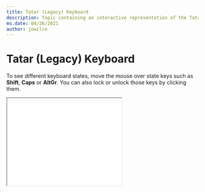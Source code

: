 ```yaml
--- 
title: Tatar (Legacy) Keyboard 
description: Topic containing an interactive representation of the Tatar (Legacy) Keyboard 
ms.date: 04/26/2021 
author: jowilco 
--- 
```

 
# Tatar (Legacy) Keyboard 
 
To see different keyboard states, move the mouse over state keys such as **Shift**, **Caps** or **AltGr**. You can also lock or unlock those keys by clicking them. 
 
<iframe src="kbdtat.html" height="230"></iframe> 
